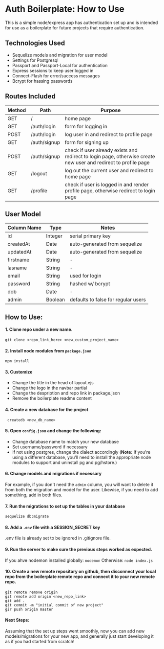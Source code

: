 # Auth Boilerplate: How to Use

This is a simple node/express app has authentication set up and is intended for use as a boilerplate for future projects that require authentication.

## Technologies Used
* Sequelize models and migration for user model
* Settings for Postgresql
* Passport and Passport-Local for authentication
* Express sessions to keep user logged in
* Connect-Flash for error/success messages
* Bcrypt for hassing passwords

## Routes Included
| Method | Path | Purpose |
| ------ | ------------ | -------------------------------------------------------- |
| GET | / | home page 
| GET | /auth/login | form for logging in
| POST | /auth/login | log user in and redirect to profile page |
| GET | /auth/signup | form for signing up |
| POST | /auth/signup | check if user already exists and redirect to login page, otherwise create new user and redirect to profile page |
| GET | /logout | log out the current user and redirect to home page |
| GET | /profile | check if user is logged in and render profile page, otherwise redirect to login page |

## User Model
| Column Name | Type | Notes |
| ----------- | ---- | ------------- |
| id | Integer | serial primary key |
| createdAt | Date | auto-generated from sequelize |
| updatedAt | Date | auto-generated from sequelize |
| firstname | String | - |
| lasname | String | - |
| email | String | used for login |
| password | String | hashed w/ bcrypt |
| dob | Date | - |
| admin | Boolean | defaults to false for regular users |

## How to Use:

#### 1. Clone repo under a new name.
``` git clone <repo_link_here> <new_custom_project_name> ```

#### 2. Install node modules from ```package.json```
```npm install ```

#### 3. Customize
* Change the title in the head of layout.ejs
* Change the logo in the navbar partial
* Change the despription and repo link in package.json
* Remove the boilerplate readme content

#### 4. Create a new database for the project
``` createdb <new_db_name>```

#### 5. Open ```config.json``` and change the following:
* Change database name to match your new database
* Set username/password if necessary
* If not using postgres, change the dialect accordingly (**Note:** If you're using a different database, you'll need to install the appropriate node modules to support and uninstall pg and pg/hstore.)

#### 6. Change models and migrations if necessary
For example, if you don't need the ```admin``` column, you will want to delete it from both the migration and model for the user. Likewise, if you need to add something, add in both files.

#### 7. Run the migrations to set up the tables in your database
```sequelize db:migrate```

#### 8. Add a ```.env``` file with a SESSION_SECRET key
.env file is already set to be ignored in .gitignore file.

#### 9. Run the server to make sure the previous steps worked as expected.
If you ahve nodemon installed globally:
```nodemon```
Otherwise:
```node index.js```

#### 10. Create a new remote repository on github, then disconnect your local repo from the boilerplate remote repo and connect it to your new remote repo.
```
git remote remove origin
git remote add origin <new_repo_link>
git add .
git commit -m "initial commit of new project"
gir push origin master
```

#### Next Steps:
Assuming that the set up steps went smoothly, now you can add new models/migrations for your new app, and generally just start developing it as if you had started from scratch!
